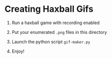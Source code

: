 Creating Haxball Gifs
=====================

1) Run a haxball game with recording enabled

2) Put your enumerated `.png` files in this directory

3) Launch the python script `gif-maker.py`

4) Enjoy! 
